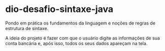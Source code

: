 # dio-desafio-sintaxe-java


Pondo em prática os fundamentos da linguagem e noções de regras de estrutura de sintaxe.

A ideia do projeto é fazer com que o usuário digite as informações de sua conta bancária e, após isso, todos os seus dados apareçam na tela.
